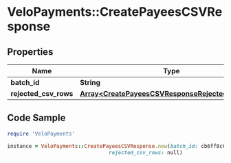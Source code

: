 # VeloPayments::CreatePayeesCSVResponse

## Properties

Name | Type | Description | Notes
------------ | ------------- | ------------- | -------------
**batch_id** | **String** |  | [optional] 
**rejected_csv_rows** | [**Array&lt;CreatePayeesCSVResponseRejectedCsvRows&gt;**](CreatePayeesCSVResponseRejectedCsvRows.md) |  | [optional] 

## Code Sample

```ruby
require 'VeloPayments'

instance = VeloPayments::CreatePayeesCSVResponse.new(batch_id: cb6ff8c6-85e9-45a6-b7d9-d05305db67f3,
                                 rejected_csv_rows: null)
```


